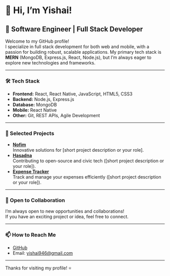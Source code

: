 # 👋 Hi, I’m Yishai!

## 🚀 Software Engineer | Full Stack Developer

Welcome to my GitHub profile!  
I specialize in full stack development for both web and mobile, with a passion for building robust, scalable applications. My primary tech stack is **MERN** (MongoDB, Express.js, React, Node.js), but I’m always eager to explore new technologies and frameworks.

---

### 🛠️ Tech Stack

- **Frontend:** React, React Native, JavaScript, HTML5, CSS3
- **Backend:** Node.js, Express.js
- **Database:** MongoDB
- **Mobile:** React Native
- **Other:** Git, REST APIs, Agile Development

---

### 🌟 Selected Projects

- [**Nofim**](#)  
  Innovative solutions for [short project description or your role].
- [**Hasadna**](#)  
  Contributing to open-source and civic tech ([short project description or your role]).
- [**Expense Tracker**](#)  
  Track and manage your expenses efficiently ([short project description or your role]).

---

### 🤝 Open to Collaboration

I’m always open to new opportunities and collaborations!  
If you have an exciting project or idea, feel free to connect.

---

### 📫 How to Reach Me

- [GitHub](https://github.com/yishai946)
- Email: yishai946@gmail.com

---

<!--
**Fun fact:** I love solving challenging problems and bringing ideas to life through code!
-->

Thanks for visiting my profile! ⭐
